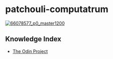 # patchouli-computatrum
[![66078577_p0_master1200](https://user-images.githubusercontent.com/100863878/169485293-1596dad7-4ff0-4d32-b676-b77226307e90.jpg)](https://www.pixiv.net/en/artworks/66078577)

## Knowledge Index
- [The Odin Project](notes/the-odin-project/foundations/main-index.md)